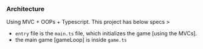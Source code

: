 ### Architecture

Using MVC + OOPs + Typescript.
This project has below specs >

- `entry` file is the `main.ts` file, which initializes the game [using the MVCs].
- the main game [gameLoop] is inside `game.ts`
